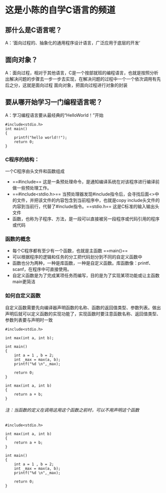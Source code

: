 
# 这是小陈的自学C语言的频道

## 那什么是C语言呢？
A：’面向过程的、抽象化的通用程序设计语言，广泛应用于底层的开发‘
## 面向对象？
A：面向过程，相对于其他语言，C是一个按部就班的编程语言，也就是按照分析出解决问题的步骤去一步一步去实现，在解决问题的过程中一个一个依次调用有先后之分，这就是面向过程
面向对象，把面向过程进行对象的封装

## 要从哪开始学习一门编程语言呢？
A：学习编程语言要从最经典的“HelloWorld！”开始


```
#include<stdio.h>
int main()
{
    printf("hello world!!");
    return 0;    
}
```


### C程序的结构：
一个C程序由头文件和函数组成
-  ==#include==  这是一条预处理命令，是通知编译系统在对该程序进行编译前做一些预处理工作。
- ==#include<stdio.h>==  当预处理器发现#include指令后，会寻找后面<>中的文件，并把该文件的内容包含到当前程序中，也就是copy include头文件的内容到当前行，代替了#include指令。==stdio.h== 这是C标准的输入输出头文件
- 函数，也称为子程序、方法，是一段可以直接被另一段程序或代码引用的程序或代码

### 函数的概念 
- 每个C程序都有至少有一个函数，也就是主函数 ==main()==
- 可以根据程序的逻辑和任务的分工把代码划分到不同的自定义函数中
- 函数也分为两种，一种是库函数，一种是自定义函数。库函数像：printf、scanf，在程序中可直接使用。
- 自定义函数是为了完成某项任务而编写，目的是为了实现某项功能或让主函数main更简洁

### 如何自定义函数
自定义函数需要先向编译器声明函数的名称、函数的返回值类型、参数列表。做出声明后就可以定义函数的实现功能了，实现函数时要注意函数名称、返回值类型、参数列表要与声明时一致

```
#include<stdio.h>

int max(int a, int b);

int main()
{
    int a = 1 , b = 2;
    int _max = max(a, b);
    printf("%d \n",_max);
    
    return 0;
}

int max(int a, int b)
{
    return a + b;
}
```
###### 注：当函数的定义在调用这用这个函数之前时，可以不用声明这个函数

```
#include<stdio.h>

int max(int a, int b)
{
    return a + b;
}

int main()
{
    int a = 1 , b = 2;
    int _max = max(a, b);
    printf("%d \n",_max);
    
    return 0;
}

```


